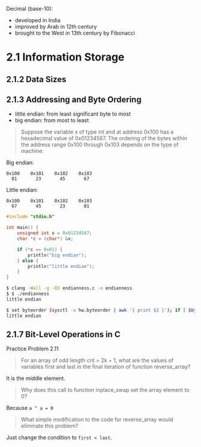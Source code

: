Decimal (base-10):

- developed in India
- improved by Arab in 12th century
- brought to the West in 13th century by Fibonacci

# 2.1 Information Storage

## 2.1.2 Data Sizes

## 2.1.3 Addressing and Byte Ordering

- little endian: from least significant byte to most
- big endian: from most to least

> Suppose the variable x of type int and at address 0x100 has a hexadecimal value of 0x01234567. 
> The ordering of the bytes within the address range 0x100 through 0x103 depends on the type of machine:

Big endian:

```
0x100    0x101    0x102    0x103
  01       23       45       67
```

Little endian:

```
0x100    0x101    0x102    0x103
  67       45       23       01
```

```c
#include "stdio.h"

int main() {
    unsigned int x = 0x01234567;
    char *c = (char*) &x;

    if (*c == 0x01) {
        println("big endian");
    } else {
        println("little endian");
    }
}
```

```sh
$ clang -Wall -g -O3 endianness.c -o endianness
$ $ ./endianness
little endian
```

```sh
$ set byteorder (sysctl -a hw.byteorder | awk '{ print $2 }'); if [ $byteorder = "1234" ]; echo "little endian"; else; echo "big endian"; end
little endian
```

## 2.1.7 Bit-Level Operations in C

Practice Problem 2.11

> For an array of odd length cnt = 2k + 1, what are the values of variables first and last in the final iteration of function reverse_array?

It is the middle element.

> Why does this call to function inplace_swap set the array element to 0?

Because `a ^ a = 0`

> What simple modification to the code for reverse_array would eliminate this problem?

Just change the condition to `first < last`.